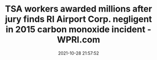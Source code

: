 ---
"title": "TSA workers awarded millions after jury finds RI Airport Corp. negligent in 2015 carbon monoxide incident - WPRI.com"
"date": "2021-10-28 21:57:52"
"feed_name": "GOOGLENEWSCONSTRUCTION"
"feed_website": "https://news.google.com/search?q=construction%2Bincident&hl=en-US&gl=US&ceid=US:en"
"feed_rss": "https://news.google.com/rss/search?q=construction%2Bincident&hl=en-US&gl=US&ceid=US:en"
"link": "https://www.wpri.com/video/tsa-workers-awarded-millions-after-jury-finds-ri-airport-corp-negligent-in-2015-carbon-monoxide-incident/7104880/"
"source": "{'href': 'https://www.wpri.com', 'title': 'WPRI.com'}"
"file": "_posts/2021-1-1-546119f1f74d544672824179539bc4a4106e383b.md"
"accident": "0"
"drilling": "0"
"dead": "0"
"injured": "0"
"arrested": "0"
"place": "unknown place"
"where": "unknown site"
"causes": "unknown"
"place_uri": "unknown place"
---